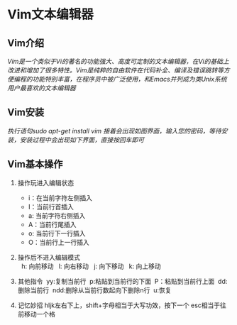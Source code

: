 # Vim文本编辑器
## Vim介绍
*Vim是一个类似于Vi的著名的功能强大、高度可定制的文本编辑器，在Vi的基础上改进和增加了很多特性。Vim是纯粹的自由软件在代码补全、编译及错误跳转等方便编程的功能特别丰富，在程序员中被广泛使用，和Emacs并列成为类Unix系统用户最喜欢的文本编辑器*
## Vim安装
*执行语句sudo apt-get install vim*
*接着会出现如图界面，输入您的密码，等待安装，安装过程中会出现如下界面，直接按回车即可*
## Vim基本操作
1. 操作玩进入编辑状态

   * i：在当前字符左侧插入      
   * I：当前行首插入               
   * a: 当前字符右侧插入                   
   * A：当前行尾插入                   
   * o: 当前行下一行插入                   
   * O：当前行上一行插入  
   
2. 操作后不进入编辑模式         
   h: 向前移动
   l: 向右移动
   j: 向下移动
   k: 向上移动
3. 其他指令
  yy:复制当前行
  p:粘贴到当前行的下面
  P：粘贴到当前行上面
  dd:删除当前行
  ndd:删除从当前行数起向下删除n行
  u:恢复
4. 记忆妙招
hljk左右下上，shift+字母相当于大写功效，按下一个 esc相当于往前移动一个格     


    
